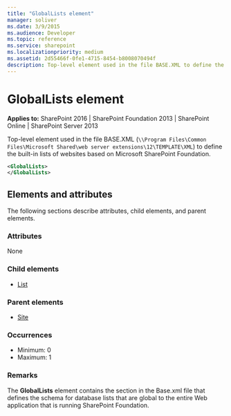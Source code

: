 ```yaml
---
title: "GlobalLists element"
manager: soliver
ms.date: 3/9/2015
ms.audience: Developer
ms.topic: reference
ms.service: sharepoint
ms.localizationpriority: medium
ms.assetid: 2d55466f-0fe1-4715-8454-b8008070494f
description: Top-level element used in the file BASE.XML to define the built-in lists of websites based on Microsoft SharePoint Foundation.
---
```


# GlobalLists element

**Applies to:** SharePoint 2016 | SharePoint Foundation 2013 | SharePoint Online | SharePoint Server 2013
  
Top-level element used in the file BASE.XML (`\\Program Files\Common Files\Microsoft Shared\web server extensions\12\TEMPLATE\XML`) to define the built-in lists of websites based on Microsoft SharePoint Foundation.
  
```XML
<GlobalLists>
</GlobalLists>
```

## Elements and attributes

The following sections describe attributes, child elements, and parent elements.

### Attributes

None
   
### Child elements

- [List](list-element-list.md)
   
### Parent elements

- [Site](site-element.md)
   
### Occurrences

- Minimum: 0
- Maximum: 1  
   
### Remarks

The **GlobalLists** element contains the section in the Base.xml file that defines the schema for database lists that are global to the entire Web application that is running SharePoint Foundation. 
  

